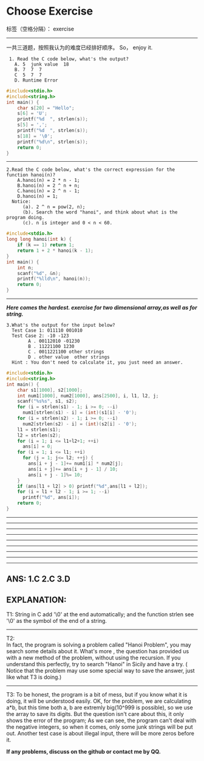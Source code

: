 ﻿# Choose Exercise

标签（空格分隔）： exercise

---

一共三道题，按照我认为的难度已经排好顺序。
     So， enjoy it.
     
     1. Read the C code below, what's the output?
       A. 5  junk value  18
       B. 7  7  7
       C  5  7  7
       D. Runtime Error


```C 
#include<stdio.h>
#include<string.h>
int main() {
    char s[20] = "Hello";
    s[6] = 'U';
    printf("%d  ", strlen(s));
    s[5] = ',';
    printf("%d  ", strlen(s));
    s[18] = '\0';
    printf("%d\n", strlen(s));
    return 0;
}
```

-------------------------------

    2.Read the C code below, what's the correct expression for the function hanoi(n)?
        A.hanoi(n) = 2 * n - 1;
        B.hanoi(n) = 2 ^ n + n;
        C.hanoi(n) = 2 ^ n - 1;
        D.hanoi(n) = 1;
      Notice:
          (a). 2 ^ n = pow(2, n);
          (b). Search the word "hanoi", and think about what is the program doing.
          (c). n is integer and 0 < n < 60.

```C
#include<stdio.h>
long long hanoi(int k) {
    if (k == 1) return 1;
    return 1 + 2 * hanoi(k - 1);
}
int main() {
    int n;
    scanf("%d", &n);
    printf("%lld\n", hanoi(n));
    return 0;
}
```
--------
***Here comes the hardest.
exercise for two dimensional array,as well as for string.***

    3.What's the output for the input below?
      Test Case 1: 011110 001010
      Test Case 2: -10 -123
            A . 00112010 -01230
            B . 11221100 1230
            C . 0011221100 other strings
            D . other value  other strings
      Hint : You don't need to calculate it, you just need an answer.

```C
#include<stdio.h>
#include<string.h>
int main() {
	char s1[1000], s2[1000];
	int num1[1000], num2[1000], ans[2500], i, l1, l2, j;
	scanf("%s%s", s1, s2);
	for (i = strlen(s1) - 1; i >= 0; --i)
	  num1[strlen(s1) - i] = (int)(s1[i] - '0');
	for (i = strlen(s2) - 1; i >= 0; --i)
	  num2[strlen(s2) - i] = (int)(s2[i] - '0');
	l1 = strlen(s1);
	l2 = strlen(s2);
	for (i = 1; i <= l1+l2+1; ++i)
      ans[i] = 0;
	for (i = 1; i <= l1; ++i)
	  for (j = 1; j<= l2; ++j) {
	    ans[i + j - 1]+= num1[i] * num2[j];
	    ans[i + j]+= ans[i + j - 1] / 10;
	    ans[i + j - 1]%= 10;
	}
	if (ans[l1 + l2] > 0) printf("%d",ans[l1 + l2]);
	for (i = l1 + l2 - 1; i >= 1; --i)
	  printf("%d", ans[i]);
	return 0;
}
```
--------

--------

--------

--------

--------

--------

--------

--------


--------
ANS: 1.C 2.C 3.D
--------
EXPLANATION:
--------
T1:
String in C add '\0' at the end automatically;
and the function strlen see '\0' as the symbol of the end of a string.

---------
T2:  
In fact, the program is solving  a problem called "Hanoi Problem",
you may search some details about it.
What's more , the question has provided us with a new method of the problem,
without using the recursion. 
If you understand this perfectly, try to search "Hanoi" in Sicily and have a try.
( Notice that the problem may use some special way to save the answer, just like what T3 is doing.)

--------
T3:
To be honest, the program is a bit of mess, but if you know what it is doing, it will be understood easily.
OK, for the problem, we are calculating a*b, but this time both a, b are extremly big(10^999 is possible), so we use the array to save its digits.
But the question isn't care about this, it only shows the error of the program;
As we can see, the program can't deal with the negative integers, so when it comes, only some junk strings will be put out.
Another test case is about illegal input,  there will be more zeros before it.

**If any problems, discuss on the github or contact me by QQ.**


